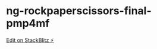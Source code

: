 # ng-rockpaperscissors-final-pmp4mf

[Edit on StackBlitz ⚡️](https://stackblitz.com/edit/ng-rockpaperscissors-final-pmp4mf)